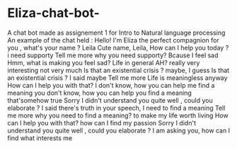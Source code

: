 # Eliza-chat-bot-
A chat bot made as assignement 1 for Intro to Natural language processing 
An example of the chat held :
Hello! I'm Eliza the perfect compagnion for you , what's your name ?
Leila
Cute name, Leila, How can I help you today ?
i need supporty
Tell me more why you need supporty?
Bcause I feel sad
Hmm, what is making you feel sad?
Life in general
AH? really very interesting
not very much
Is that an existential crisis ?
maybe, I guess
Is that an existential crisis ?
I said maybe
Tell me more
Life is meaningless anyway
How can I help you with that?
I don't know, how you can help me find a meaning
you don't know, how you can help you find a meaning
that'somehow true
Sorry I didn't understand you quite well , could you elaborate ?
I said there's truth in your speech, I need to find a meaning
Tell me more why you need to find a meaning?
to make my life worth living
How can I help you with that?
how can I find my passion
Sorry I didn't understand you quite well , could you elaborate ?
I am asking you, how can I find what interests me
